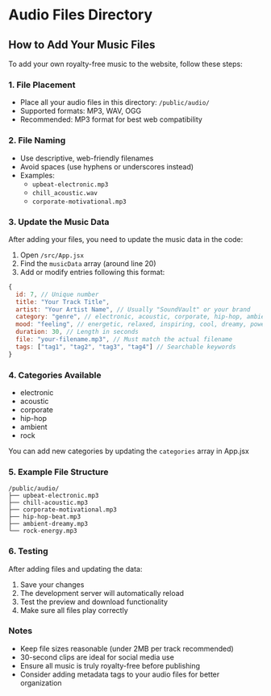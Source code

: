 # Audio Files Directory

## How to Add Your Music Files

To add your own royalty-free music to the website, follow these steps:

### 1. File Placement
- Place all your audio files in this directory: `/public/audio/`
- Supported formats: MP3, WAV, OGG
- Recommended: MP3 format for best web compatibility

### 2. File Naming
- Use descriptive, web-friendly filenames
- Avoid spaces (use hyphens or underscores instead)
- Examples: 
  - `upbeat-electronic.mp3`
  - `chill_acoustic.wav`
  - `corporate-motivational.mp3`

### 3. Update the Music Data
After adding your files, you need to update the music data in the code:

1. Open `/src/App.jsx`
2. Find the `musicData` array (around line 20)
3. Add or modify entries following this format:

```javascript
{
  id: 7, // Unique number
  title: "Your Track Title",
  artist: "Your Artist Name", // Usually "SoundVault" or your brand
  category: "genre", // electronic, acoustic, corporate, hip-hop, ambient, rock
  mood: "feeling", // energetic, relaxed, inspiring, cool, dreamy, powerful
  duration: 30, // Length in seconds
  file: "your-filename.mp3", // Must match the actual filename
  tags: ["tag1", "tag2", "tag3", "tag4"] // Searchable keywords
}
```

### 4. Categories Available
- electronic
- acoustic  
- corporate
- hip-hop
- ambient
- rock

You can add new categories by updating the `categories` array in App.jsx

### 5. Example File Structure
```
/public/audio/
├── upbeat-electronic.mp3
├── chill-acoustic.mp3
├── corporate-motivational.mp3
├── hip-hop-beat.mp3
├── ambient-dreamy.mp3
└── rock-energy.mp3
```

### 6. Testing
After adding files and updating the data:
1. Save your changes
2. The development server will automatically reload
3. Test the preview and download functionality
4. Make sure all files play correctly

### Notes
- Keep file sizes reasonable (under 2MB per track recommended)
- 30-second clips are ideal for social media use
- Ensure all music is truly royalty-free before publishing
- Consider adding metadata tags to your audio files for better organization

